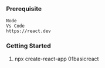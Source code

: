 
### Prerequisite

```
Node
Vs Code
https://react.dev 

```

### Getting Started

1. npx create-react-app 01basicreact